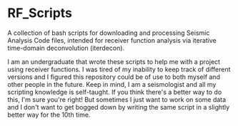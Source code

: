 # RF_Scripts
A collection of bash scripts for downloading and processing Seismic Analysis Code files, intended for receiver function analysis via iterative time-domain deconvolution (iterdecon).

I am an undergraduate that wrote these scripts to help me with a project using receiver functions. I was tired of my inability to keep track of different versions and I figured this repository could be of use to both myself and other people in the future. Keep in mind, I am a seismologist and all my scripting knowledge is self-taught. If you think there's a better way to do this, I'm sure you're right! But sometimes I just want to work on some data and I don't want to get bogged down by writing the same script in a slightly better way for the 10th time.
